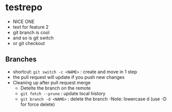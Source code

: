 # testrepo
- NICE ONE
- text for feature 2
- git branch is cool
- and so is git switch
- or git checkout

## Branches
- shortcut: `git switch -c <NAME>` : create and move in 1 step 
- the pull request will update if you push new changes
- Cleaning up after pull request merge
	- Detelte the branch on the remote
	- `git fetch --prune` : update local history
	- `git branch -d <NAME>` : delete the branch <NAME>
		-Note: lowercase d (use -D for force delete)